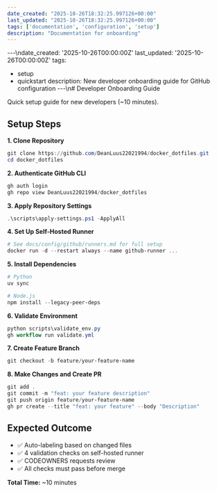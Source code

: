 ```yaml
---
date_created: "2025-10-26T18:32:25.997126+00:00"
last_updated: "2025-10-26T18:32:25.997126+00:00"
tags: ['documentation', 'configuration', 'setup']
description: "Documentation for onboarding"
---
```


---\ndate_created: '2025-10-26T00:00:00Z'
last_updated: '2025-10-26T00:00:00Z'
tags:
- setup
- quickstart
description: New developer onboarding guide for GitHub configuration
---\n# Developer Onboarding Guide

Quick setup guide for new developers (~10 minutes).

## Setup Steps

**1. Clone Repository**

```powershell
git clone https://github.com/DeanLuus22021994/docker_dotfiles.git
cd docker_dotfiles
```

**2. Authenticate GitHub CLI**

```powershell
gh auth login
gh repo view DeanLuus22021994/docker_dotfiles
```

**3. Apply Repository Settings**

```powershell
.\scripts\apply-settings.ps1 -ApplyAll
```

**4. Set Up Self-Hosted Runner**

```powershell
# See docs/config/github/runners.md for full setup
docker run -d --restart always --name github-runner ...
```

**5. Install Dependencies**

```powershell
# Python
uv sync

# Node.js
npm install --legacy-peer-deps
```

**6. Validate Environment**

```powershell
python scripts\validate_env.py
gh workflow run validate.yml
```

**7. Create Feature Branch**

```powershell
git checkout -b feature/your-feature-name
```

**8. Make Changes and Create PR**

```powershell
git add .
git commit -m "feat: your feature description"
git push origin feature/your-feature-name
gh pr create --title "feat: your feature" --body "Description"
```

## Expected Outcome

- ✅ Auto-labeling based on changed files
- ✅ 4 validation checks on self-hosted runner
- ✅ CODEOWNERS requests review
- ✅ All checks must pass before merge

**Total Time:** ~10 minutes
